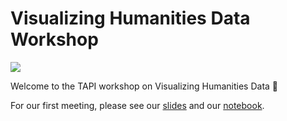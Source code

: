 # Visualizing Humanities Data Workshop

![](https://i.pinimg.com/originals/82/9e/c6/829ec6eb465ac4eee37d8f999658c5c8.gif)

Welcome to the TAPI workshop on Visualizing Humanities Data 🎉

For our first meeting, please see our [slides](https://docs.google.com/presentation/d/1KEKg8PDKcnib63ZM0LwFA6VgSdCXd55CUbVrbmdr52g/edit?usp=sharing) and our [notebook](https://binder.constellate.org/v2/gh/ZoeLeBlanc/visualizing_humanities_data_workshop/master). 
